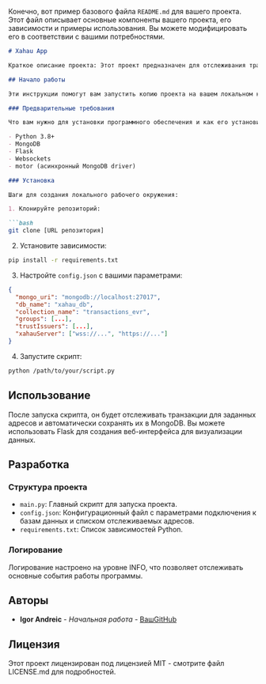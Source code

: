 Конечно, вот пример базового файла `README.md` для вашего проекта. Этот файл описывает основные компоненты вашего проекта, его зависимости и примеры использования. Вы можете модифицировать его в соответствии с вашими потребностями.

```markdown
# Xahau App

Краткое описание проекта: Этот проект предназначен для отслеживания транзакций в сети XRPL и их обработки с использованием MongoDB для хранения данных и Flask для веб-интерфейса.

## Начало работы

Эти инструкции помогут вам запустить копию проекта на вашем локальном компьютере для разработки и тестирования.

### Предварительные требования

Что вам нужно для установки программного обеспечения и как его установить:

- Python 3.8+
- MongoDB
- Flask
- Websockets
- motor (асинхронный MongoDB driver)

### Установка

Шаги для создания локального рабочего окружения:

1. Клонируйте репозиторий:

```bash
git clone [URL репозитория]
```

2. Установите зависимости:

```bash
pip install -r requirements.txt
```

3. Настройте `config.json` с вашими параметрами:

```json
{
  "mongo_uri": "mongodb://localhost:27017",
  "db_name": "xahau_db",
  "collection_name": "transactions_evr",
  "groups": [...],
  "trustIssuers": [...],
  "xahauServer": ["wss://...", "https://..."]
}
```

4. Запустите скрипт:

```bash
python /path/to/your/script.py
```

## Использование

После запуска скрипта, он будет отслеживать транзакции для заданных адресов и автоматически сохранять их в MongoDB. Вы можете использовать Flask для создания веб-интерфейса для визуализации данных.

## Разработка

### Структура проекта

- `main.py`: Главный скрипт для запуска проекта.
- `config.json`: Конфигурационный файл с параметрами подключения к базам данных и списком отслеживаемых адресов.
- `requirements.txt`: Список зависимостей Python.

### Логирование

Логирование настроено на уровне INFO, что позволяет отслеживать основные события работы программы.

## Авторы

* **Igor Andreic** - *Начальная работа* - [ВашGitHub](https://github.com/ВашGitHub)

## Лицензия

Этот проект лицензирован под лицензией MIT - смотрите файл LICENSE.md для подробностей.
```
